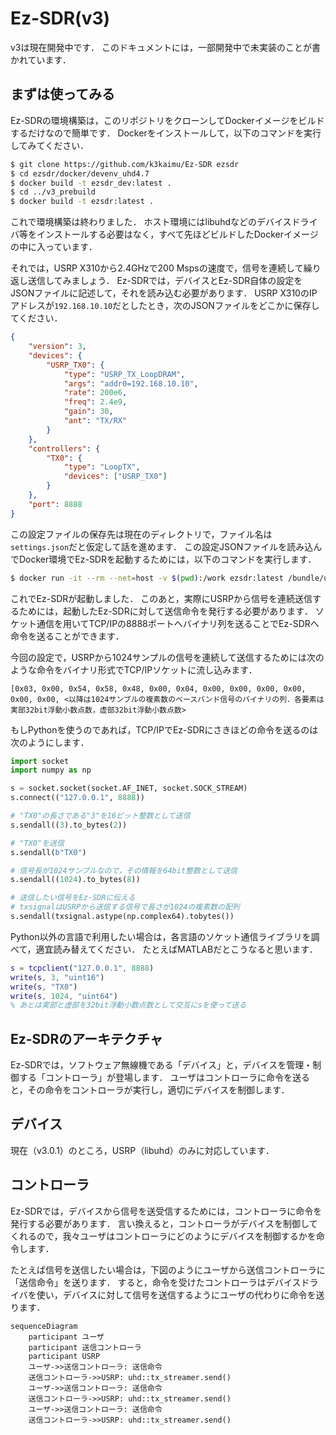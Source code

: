 # Ez-SDR(v3)

v3は現在開発中です．
このドキュメントには，一部開発中で未実装のことが書かれています．

## まずは使ってみる

Ez-SDRの環境構築は，このリポジトリをクローンしてDockerイメージをビルドするだけなので簡単です．
Dockerをインストールして，以下のコマンドを実行してみてください．

```sh
$ git clone https://github.com/k3kaimu/Ez-SDR ezsdr
$ cd ezsdr/docker/devenv_uhd4.7
$ docker build -t ezsdr_dev:latest .
$ cd ../v3_prebuild
$ docker build -t ezsdr:latest .
```

これで環境構築は終わりました．
ホスト環境にはlibuhdなどのデバイスドライバ等をインストールする必要はなく，すべて先ほどビルドしたDockerイメージの中に入っています．

それでは，USRP X310から2.4GHzで200 Mspsの速度で，信号を連続して繰り返し送信してみましょう．
Ez-SDRでは，デバイスとEz-SDR自体の設定をJSONファイルに記述して，それを読み込む必要があります．
USRP X310のIPアドレスが`192.168.10.10`だとしたとき，次のJSONファイルをどこかに保存してください．

```json
{
    "version": 3,
    "devices": {
        "USRP_TX0": {
            "type": "USRP_TX_LoopDRAM",
            "args": "addr0=192.168.10.10",
            "rate": 200e6,
            "freq": 2.4e9,
            "gain": 30,
            "ant": "TX/RX"
        }
    },
    "controllers": {
        "TX0": {
            "type": "LoopTX",
            "devices": ["USRP_TX0"]
        }
    },
    "port": 8888
}
```

この設定ファイルの保存先は現在のディレクトリで，ファイル名は`settings.json`だと仮定して話を進めます．
この設定JSONファイルを読み込んでDocker環境でEz-SDRを起動するためには，以下のコマンドを実行します．

```sh
$ docker run -it --rm --net=host -v $(pwd):/work ezsdr:latest /bundle/usr/bin/ezsdr -c /work/setting.json
```

これでEz-SDRが起動しました．
このあと，実際にUSRPから信号を連続送信するためには，起動したEz-SDRに対して送信命令を発行する必要があります．
ソケット通信を用いてTCP/IPの8888ポートへバイナリ列を送ることでEz-SDRへ命令を送ることができます．

今回の設定で，USRPから1024サンプルの信号を連続して送信するためには次のような命令をバイナリ形式でTCP/IPソケットに流し込みます．

```
[0x03, 0x00, 0x54, 0x58, 0x48, 0x00, 0x04, 0x00, 0x00, 0x00, 0x00, 0x00, 0x00, <以降は1024サンブルの複素数のベースバンド信号のバイナリの列．各要素は実部32bit浮動小数点数，虚部32bit浮動小数点数>
```

もしPythonを使うのであれば，TCP/IPでEz-SDRにさきほどの命令を送るのは次のようにします．

```python
import socket
import numpy as np

s = socket.socket(socket.AF_INET, socket.SOCK_STREAM)
s.connect(("127.0.0.1", 8888))

# "TX0"の長さである"3"を16ビット整数として送信
s.sendall((3).to_bytes(2))

# "TX0"を送信
s.sendall(b"TX0")

# 信号長が1024サンプルなので，その情報を64bit整数として送信
s.sendall((1024).to_bytes(8))

# 送信したい信号をEz-SDRに伝える
# txsignalはUSRPから送信する信号で長さが1024の複素数の配列
s.sendall(txsignal.astype(np.complex64).tobytes())
```

Python以外の言語で利用したい場合は，各言語のソケット通信ライブラリを調べて，適宜読み替えてください．
たとえばMATLABだとこうなると思います．

```matlab
s = tcpclient("127.0.0.1", 8888)
write(s, 3, "uint16")
write(s, "TX0")
write(s, 1024, "uint64")
% あとは実部と虚部を32bit浮動小数点数として交互にsを使って送る
```

## Ez-SDRのアーキテクチャ

Ez-SDRでは，ソフトウェア無線機である「デバイス」と，デバイスを管理・制御する「コントローラ」が登場します． ユーザはコントローラに命令を送ると，その命令をコントローラが実行し，適切にデバイスを制御します．

## デバイス

現在（v3.0.1）のところ，USRP（libuhd）のみに対応しています．

## コントローラ

Ez-SDRでは，デバイスから信号を送受信するためには，コントローラに命令を発行する必要があります．
言い換えると，コントローラがデバイスを制御してくれるので，我々ユーザはコントローラにどのようにデバイスを制御するかを命令します．

たとえば信号を送信したい場合は，下図のようにユーザから送信コントローラに「送信命令」を送ります．
すると，命令を受けたコントローラはデバイスドライバを使い，デバイスに対して信号を送信するようにユーザの代わりに命令を送ります．


```mermaid
sequenceDiagram
    participant ユーザ
    participant 送信コントローラ
    participant USRP
    ユーザ->>送信コントローラ: 送信命令
    送信コントローラ->>USRP: uhd::tx_streamer.send()
    ユーザ->>送信コントローラ: 送信命令
    送信コントローラ->>USRP: uhd::tx_streamer.send()
    ユーザ->>送信コントローラ: 送信命令
    送信コントローラ->>USRP: uhd::tx_streamer.send()
```


